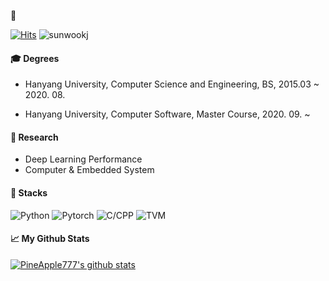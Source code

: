 :pineapple: 

[![Hits](https://hits.seeyoufarm.com/api/count/incr/badge.svg?url=https%3A%2F%2Fgithub.com%2FPineApple777&count_bg=%2379C83D&title_bg=%23555555&icon=&icon_color=%23D4D4D4&title=Visitors&edge_flat=false)](https://hits.seeyoufarm.com) ![sunwookj](https://img.shields.io/badge/-sunwookj-E4405F?logo=instagram&logoColor=white)

 #### :mortar_board: Degrees

- Hanyang University, Computer Science and Engineering, BS, 2015.03 ~ 2020. 08.

- Hanyang University, Computer Software, Master Course, 2020. 09. ~

#### :telescope: Research 

- Deep Learning Performance
- Computer & Embedded System

#### :wrench: Stacks

![Python](https://img.shields.io/badge/-Python-3776AB?style=flat-square&logo=Python&logoColor=white) ![Pytorch](https://img.shields.io/badge/-Pytorch-EE4C2C?style=flat-square&logo=Pytorch&logoColor=white) ![C/CPP](https://img.shields.io/badge/-C&CPP-00599C?style=flat-square&logo=C&logoColor=white) ![TVM](https://img.shields.io/badge/-TVM-00599C?style=flat-square&logo=PYTHON&logoColor=white) 

#### :chart_with_upwards_trend: My Github Stats

 [![PineApple777's github stats](https://github-readme-stats.vercel.app/api?username=PineApple777)](https://github.com/anuraghazra/github-readme-stats)

